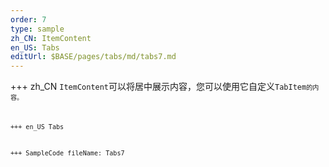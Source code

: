 ```yaml
--- 
order: 7
type: sample
zh_CN: ItemContent
en_US: Tabs
editUrl: $BASE/pages/tabs/md/tabs7.md
---
```


+++ zh_CN
<Code>ItemContent</Code>可以将居中展示内容，您可以使用它自定义<Code>TabItem<Code>的内容。

+++ en_US
Tabs

+++ SampleCode
fileName: Tabs7
